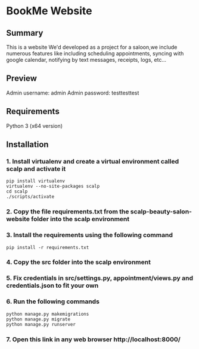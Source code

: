 # BookMe Website
## Summary
This is  a website We'd developed as a project for a saloon,we include numerous features like including scheduling appointments, syncing with google calendar, notifying by text messages, receipts, logs, etc...

## Preview

Admin username: admin
Admin password: testtesttest

## Requirements
Python 3 (x64 version)

## Installation
### 1. Install virtualenv and create a virtual environment called scalp and activate it
```
pip install virtualenv
virtualenv --no-site-packages scalp
cd scalp
./scripts/activate
```
### 2. Copy the file requirements.txt from the scalp-beauty-salon-website folder into the scalp environment
### 3. Install the requirements using the following command
```
pip install -r requirements.txt
```
### 4. Copy the src folder into the scalp environment
### 5. Fix credentials in src/settings.py, appointment/views.py and credentials.json to fit your own
### 6. Run the following commands
```
python manage.py makemigrations
python manage.py migrate
python manage.py runserver
```
### 7. Open this link in any web browser http://localhost:8000/


